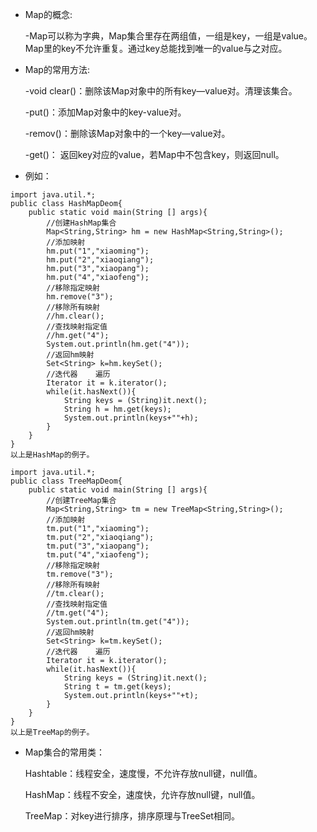 - Map的概念: 
     
    -Map可以称为字典，Map集合里存在两组值，一组是key，一组是value。Map里的key不允许重复。通过key总能找到唯一的value与之对应。 

- Map的常用方法:
    
     -void clear()：删除该Map对象中的所有key—value对。清理该集合。

     -put()：添加Map对象中的key-value对。

     -remov()：删除该Map对象中的一个key—value对。

     -get()： 返回key对应的value，若Map中不包含key，则返回null。 
- 例如：

```
import java.util.*;
public class HashMapDeom{
	public static void main(String [] args){
		//创建HashMap集合
		Map<String,String> hm = new HashMap<String,String>();
		//添加映射
		hm.put("1","xiaoming");
		hm.put("2","xiaoqiang");
		hm.put("3","xiaopang");
		hm.put("4","xiaofeng");
		//移除指定映射
		hm.remove("3");
		//移除所有映射
		//hm.clear();
		//查找映射指定值
		//hm.get("4");
		System.out.println(hm.get("4"));
		//返回hm映射
		Set<String> k=hm.keySet();
		//迭代器    遍历
		Iterator it = k.iterator();
		while(it.hasNext()){
			String keys = (String)it.next();
			String h = hm.get(keys);
			System.out.println(keys+""+h);
		}
	}
}
以上是HashMap的例子。
```

```
import java.util.*;
public class TreeMapDeom{
	public static void main(String [] args){
		//创建TreeMap集合
		Map<String,String> tm = new TreeMap<String,String>();
		//添加映射
		tm.put("1","xiaoming");
		tm.put("2","xiaoqiang");
		tm.put("3","xiaopang");
		tm.put("4","xiaofeng");
		//移除指定映射
		tm.remove("3");
		//移除所有映射
		//tm.clear();
		//查找映射指定值
		//tm.get("4");
		System.out.println(tm.get("4"));
		//返回hm映射
		Set<String> k=tm.keySet();
		//迭代器    遍历
		Iterator it = k.iterator();
		while(it.hasNext()){
			String keys = (String)it.next();
			String t = tm.get(keys);
			System.out.println(keys+""+t);
		}
	}
}
以上是TreeMap的例子。
```
- Map集合的常用类：

    Hashtable：线程安全，速度慢，不允许存放null键，null值。

     HashMap：线程不安全，速度快，允许存放null键，null值。

     TreeMap：对key进行排序，排序原理与TreeSet相同。

















